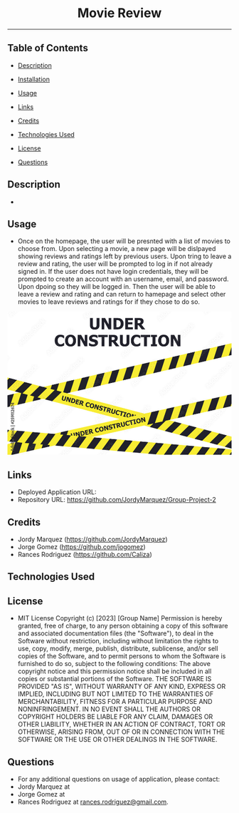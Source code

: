 <div align="center"><h1>Movie Review</h1></div>
<hr />

## Table of Contents

  * [Description](#description)
  
  * [Installation](#installation)

  * [Usage](#usage)

  * [Links](#links)

  * [Credits](#credits)

  * [Technologies Used](#technologies-used)

  * [License](#license)

  * [Questions](#questions)

## Description

- 


## Usage
  
 - Once on the homepage, the user will be presnted with a list of movies to choose from. Upon selecting a movie, a new page will be dislpayed showing reviews and ratings left by previous users. Upon tring to leave a review and rating, the user will be prompted to log in if not already signed in. If the user does not have login credentials, they will be prompted to create an account with an username, email, and password. Upon dpoing so they will be logged in. Then the user will be able to leave a review and rating and can return to hamepage and select other movies to leave reviews and ratings for if they chose to do so.



    
 ![movieReview](./assets/images/under_construction.jpg)

## Links

- Deployed Application URL: 
- Repository URL: https://github.com/JordyMarquez/Group-Project-2

## Credits
- Jordy Marquez (https://github.com/JordyMarquez)
- Jorge Gomez (https://github.com/jogomez)
- Rances Rodriguez (https://github.com/Caliza)

## Technologies Used

## License

- MIT License Copyright (c) [2023] [Group Name] Permission is hereby granted, free of charge, to any person obtaining a copy of this software and associated documentation files (the "Software"), to deal in the Software without restriction, including without limitation the rights to use, copy, modify, merge, publish, distribute, sublicense, and/or sell copies of the Software, and to permit persons to whom the Software is furnished to do so, subject to the following conditions: The above copyright notice and this permission notice shall be included in all copies or substantial portions of the Software. THE SOFTWARE IS PROVIDED "AS IS", WITHOUT WARRANTY OF ANY KIND, EXPRESS OR IMPLIED, INCLUDING BUT NOT LIMITED TO THE WARRANTIES OF MERCHANTABILITY, FITNESS FOR A PARTICULAR PURPOSE AND NONINFRINGEMENT. IN NO EVENT SHALL THE AUTHORS OR COPYRIGHT HOLDERS BE LIABLE FOR ANY CLAIM, DAMAGES OR OTHER LIABILITY, WHETHER IN AN ACTION OF CONTRACT, TORT OR OTHERWISE, ARISING FROM, OUT OF OR IN CONNECTION WITH THE SOFTWARE OR THE USE OR OTHER DEALINGS IN THE SOFTWARE.

## Questions

- For any additional questions on usage of application, please contact:
- Jordy Marquez at
- Jorge Gomez at
- Rances Rodriguez at rances.rodriguez@gmail.com.